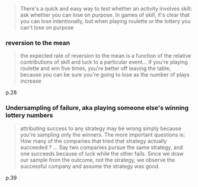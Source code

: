 

> There's a quick and easy way to test whether an activity involves skill: ask whether you can lose on purpose. In games of skill, it's clear that you can lose intentionally, but when playing roulette or the lottery you can't lose on purpose

### reversion to the mean

> the expected rate of reversion to the mean is a function of the relative contributions of skill and luck to a particular event... If you're playing roulette and win five times, you're better off leaving the table, because you can be sure you're going to lose as the number of plays increase

p.28

### Undersampling of failure, aka playing someone else's winning lottery numbers 

> attributing success to any strategy may be wrong simply because you're sampling only the winners. The more important questions is: How many of the companies that tried that strategy actually succeeded ? ... Say two companies pursue the same strategy, and one succeeds because of luck while the other fails. Since we draw our sample from the outcome, not the strategy, we observe the successful company and assume the strategy was good.

p.39 